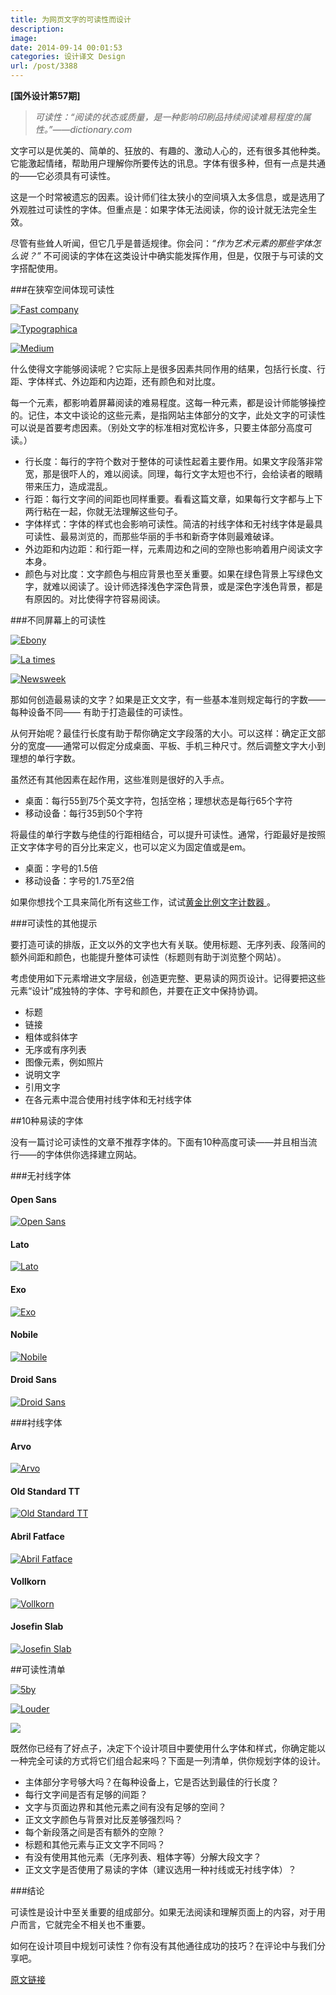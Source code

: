 ```yaml
---
title: 为网页文字的可读性而设计
description: 
image: 
date: 2014-09-14 00:01:53
categories: 设计译文 Design
url: /post/3388
---
```


**[国外设计第57期]**

> _可读性：“阅读的状态或质量，是一种影响印刷品持续阅读难易程度的属性。”——dictionary.com_

文字可以是优美的、简单的、狂放的、有趣的、激动人心的，还有很多其他种类。它能激起情绪，帮助用户理解你所要传达的讯息。字体有很多种，但有一点是共通的——它必须具有可读性。

这是一个时常被遗忘的因素。设计师们往太狭小的空间填入太多信息，或是选用了外观胜过可读性的字体。但重点是：如果字体无法阅读，你的设计就无法完全生效。 

尽管有些耸人听闻，但它几乎是普适规律。你会问：*“作为艺术元素的那些字体怎么说？”* 不可阅读的字体在这类设计中确实能发挥作用，但是，仅限于与可读的文字搭配使用。

###在狭窄空间体现可读性

[![Fast company](http://designmodo.com/wp-content/uploads/2014/09/fast-company.jpg)](http://www.fastcompany.com/3034588/second-shift/how-i-taught-my-6-year-old-to-use-the-internet-and-not-let-google-take-her-allo)

[![Typographica](http://designmodo.com/wp-content/uploads/2014/09/typographica.jpg)](http://typographica.org/on-typography/happy-birthday-mr-typographica/)

[![Medium](http://designmodo.com/wp-content/uploads/2014/09/medium.jpg)](https://medium.com/@thibault_imbert/baking-is-engineering-eb2721ff410b)

什么使得文字能够阅读呢？它实际上是很多因素共同作用的结果，包括行长度、行距、字体样式、外边距和内边距，还有颜色和对比度。

每一个元素，都影响着屏幕阅读的难易程度。这每一种元素，都是设计师能够操控的。记住，本文中谈论的这些元素，是指网站主体部分的文字，此处文字的可读性可以说是首要考虑因素。（别处文字的标准相对宽松许多，只要主体部分高度可读。）

* 行长度：每行的字符个数对于整体的可读性起着主要作用。如果文字段落非常宽，那是很吓人的，难以阅读。同理，每行文字太短也不行，会给读者的眼睛带来压力，造成混乱。
* 行距：每行文字间的间距也同样重要。看看这篇文章，如果每行文字都与上下两行粘在一起，你就无法理解这些句子。
* 字体样式：字体的样式也会影响可读性。简洁的衬线字体和无衬线字体是最具可读性、最易浏览的，而那些华丽的手书和新奇字体则最难破译。
* 外边距和内边距：和行距一样，元素周边和之间的空隙也影响着用户阅读文字本身。
* 颜色与对比度：文字颜色与相应背景也至关重要。如果在绿色背景上写绿色文字，就难以阅读了。设计师选择浅色字深色背景，或是深色字浅色背景，都是有原因的。对比使得字符容易阅读。  

###不同屏幕上的可读性 

[![Ebony](http://designmodo.com/wp-content/uploads/2014/09/ebony.jpg)](http://www.ebony.com/news-views/no-more-requiems-a-protest-for-michael-brown-and-my-son-403#axzz3BK7z7Y8W)

[![La times](http://designmodo.com/wp-content/uploads/2014/09/latimes.jpg)](http://www.latimes.com/local/cityhall/la-me-streetcar-cost-20140903-story.html)

[![Newsweek](http://designmodo.com/wp-content/uploads/2014/09/newsweek1.jpg)](http://www.newsweek.com/introducingbitcoin-poker-266405)

那如何创造最易读的文字？如果是正文文字，有一些基本准则规定每行的字数——每种设备不同—— 有助于打造最佳的可读性。

从何开始呢？最佳行长度有助于帮你确定文字段落的大小。可以这样：确定正文部分的宽度——通常可以假定分成桌面、平板、手机三种尺寸。然后调整文字大小到理想的单行字数。

虽然还有其他因素在起作用，这些准则是很好的入手点。

* 桌面：每行55到75个英文字符，包括空格；理想状态是每行65个字符
* 移动设备：每行35到50个字符

将最佳的单行字数与绝佳的行距相结合，可以提升可读性。通常，行距最好是按照正文字体字号的百分比来定义，也可以定义为固定值或是em。

* 桌面：字号的1.5倍
* 移动设备：字号的1.75至2倍

如果你想找个工具来简化所有这些工作，试试[黄金比例文字计数器 ](http://www.pearsonified.com/typography/)。

###可读性的其他提示

要打造可读的排版，正文以外的文字也大有关联。使用标题、无序列表、段落间的额外间距和颜色，也能提升整体可读性（标题则有助于浏览整个网站）。

考虑使用如下元素增进文字层级，创造更完整、更易读的网页设计。记得要把这些元素“设计”成独特的字体、字号和颜色，并要在正文中保持协调。

* 标题
* 链接
* 粗体或斜体字
* 无序或有序列表
* 图像元素，例如照片
* 说明文字
* 引用文字
* 在各元素中混合使用衬线字体和无衬线字体

##10种易读的字体

没有一篇讨论可读性的文章不推荐字体的。下面有10种高度可读——并且相当流行——的字体供你选择建立网站。

###无衬线字体 

#### Open Sans

[![Open Sans](http://designmodo.com/wp-content/uploads/2014/09/open-sans.jpg)](https://www.google.com/fonts/specimen/Open+Sans)

#### Lato

[![Lato](http://designmodo.com/wp-content/uploads/2014/09/lato.jpg)](https://www.google.com/fonts/specimen/Lato)

#### Exo

[![Exo](http://designmodo.com/wp-content/uploads/2014/09/exo.jpg)](http://www.google.com/fonts/specimen/Exo)

#### Nobile

[![Nobile](http://designmodo.com/wp-content/uploads/2014/09/nobile.jpg)](https://www.google.com/fonts/specimen/Nobile)

#### Droid Sans

[![Droid Sans](http://designmodo.com/wp-content/uploads/2014/09/droid-sans.jpg)](http://www.google.com/fonts/specimen/Droid+Sans)

###衬线字体

#### Arvo

[![Arvo](http://designmodo.com/wp-content/uploads/2014/09/arvo.jpg)](http://www.google.com/fonts/specimen/Arvo)

#### Old Standard TT

[![Old Standard TT](http://designmodo.com/wp-content/uploads/2014/09/old-standard.jpg)](http://www.google.com/fonts/specimen/Old+Standard+TT)

#### Abril Fatface

[![Abril Fatface](http://designmodo.com/wp-content/uploads/2014/09/abril.jpg)](http://www.google.com/fonts/specimen/Abril+Fatface)

#### Vollkorn

[![Vollkorn](http://designmodo.com/wp-content/uploads/2014/09/vollkorn.jpg)](http://www.google.com/fonts/specimen/Vollkorn)

#### Josefin Slab

[![Josefin Slab](http://designmodo.com/wp-content/uploads/2014/09/josefin.jpg)](http://www.google.com/fonts/specimen/Josefin+Slab)

##可读性清单

[![5by](http://designmodo.com/wp-content/uploads/2014/09/5by.jpg)](http://5by5agency.com/)

[![Louder](http://designmodo.com/wp-content/uploads/2014/09/louder.jpg)](https://www.louderthanten.com/)

[![](http://designmodo.com/wp-content/uploads/2014/09/icon.jpg)](http://www.iconpr.com.au/about)

既然你已经有了好点子，决定下个设计项目中要使用什么字体和样式，你确定能以一种完全可读的方式将它们组合起来吗？下面是一列清单，供你规划字体的设计。

* 主体部分字号够大吗？在每种设备上，它是否达到最佳的行长度？
* 每行文字间是否有足够的间距？
* 文字与页面边界和其他元素之间有没有足够的空间？
* 正文文字颜色与背景对比反差够强烈吗？
* 每个新段落之间是否有额外的空隙？
* 标题和其他元素与正文文字不同吗？
* 有没有使用其他元素（无序列表、粗体字等）分解大段文字？ 
* 正文文字是否使用了易读的字体（建议选用一种衬线或无衬线字体）？

###结论

可读性是设计中至关重要的组成部分。如果无法阅读和理解页面上的内容，对于用户而言，它就完全不相关也不重要。

如何在设计项目中规划可读性？你有没有其他通往成功的技巧？在评论中与我们分享吧。

[原文链接](http://designmodo.com/text-readability/)